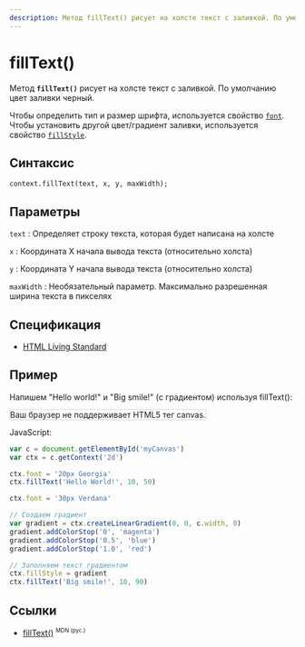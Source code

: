 ```yaml
---
description: Метод fillText() рисует на холсте текст с заливкой. По умолчанию цвет заливки черный
---
```


# fillText()

Метод **`fillText()`** рисует на холсте текст с заливкой. По умолчанию цвет заливки черный.

Чтобы определить тип и размер шрифта, используется свойство [`font`](font.md). Чтобы установить другой цвет/градиент заливки, используется свойство [`fillStyle`](fillstyle.md).

## Синтаксис

```
context.fillText(text, x, y, maxWidth);
```

## Параметры

`text`
: Определяет строку текста, которая будет написана на холсте

`x`
: Координата X начала вывода текста (относительно холста)

`y`
: Координата Y начала вывода текста (относительно холста)

`maxWidth`
: Необязательный параметр. Максимально разрешенная ширина текста в пикселях

## Спецификация

- [HTML Living Standard](https://html.spec.whatwg.org/multipage/canvas.html#dom-context-2d-filltext)

## Пример

Напишем "Hello world!" и "Big smile!" (с градиентом) используя fillText():

<canvas id="myCanvas" width="300" height="150" style="border:1px solid #d3d3d3;background:#ffffff;">
Ваш браузер не поддерживает HTML5 тег canvas.
</canvas>
<script>
var c=document.getElementById("myCanvas");
var canvOK=1;
try {c.getContext("2d");}
catch (er) {canvOK=0;}
if (canvOK==1){
var ctx=c.getContext("2d");
ctx.font="20px Georgia";
ctx.fillText("Hello World!",10,50);
ctx.font="30px Verdana";
// Create gradient
var gradient=ctx.createLinearGradient(0,0,c.width,0);
gradient.addColorStop("0","magenta");
gradient.addColorStop("0.5","blue");
gradient.addColorStop("1.0","red");
// Fill with gradient
ctx.fillStyle=gradient;
ctx.fillText("Big smile!",10,90);}
</script>

JavaScript:

```js
var c = document.getElementById('myCanvas')
var ctx = c.getContext('2d')

ctx.font = '20px Georgia'
ctx.fillText('Hello World!', 10, 50)

ctx.font = '30px Verdana'

// Создаем градиент
var gradient = ctx.createLinearGradient(0, 0, c.width, 0)
gradient.addColorStop('0', 'magenta')
gradient.addColorStop('0.5', 'blue')
gradient.addColorStop('1.0', 'red')

// Заполняем текст градиентом
ctx.fillStyle = gradient
ctx.fillText('Big smile!', 10, 90)
```

## Ссылки

- [fillText()](https://developer.mozilla.org/ru/docs/Web/API/CanvasRenderingContext2D/fillText) <sup><small>MDN (рус.)</small></sup>
